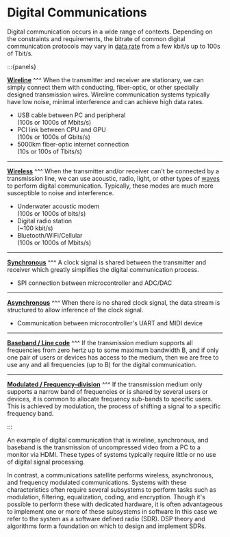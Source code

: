 # Digital Communications

Digital communication occurs in a wide range of contexts. Depending on the constraints and requirements, the bitrate of common digital communication protocols may vary in [data rate](https://en.wikipedia.org/wiki/Bit_rate) from a few kbit/s up to 100s of Tbit/s.

:::{panels}

**[Wireline](https://en.wikipedia.org/wiki/Wired_communication)**
^^^
When the transmitter and receiver are stationary, we can simply connect them with conducting, fiber-optic, or other specially designed transmission wires. Wireline communication systems typically have low noise, minimal interference and can achieve high data rates.

* USB cable between PC and peripheral<br>(100s or 1000s of Mbits/s)
* PCI link between CPU and GPU<br>(100s or 1000s of Gbits/s)
* 5000km fiber-optic internet connection<br>(10s or 100s of Tbits/s)

---

**[Wireless](https://en.wikipedia.org/wiki/Wireless)**
^^^
When the transmitter and/or receiver can't be connected by a transmission line, we can use acoustic, radio, light, or other types of [waves](https://en.wikipedia.org/wiki/Wave) to perform digital communication. Typically, these modes are much more susceptible to noise and interference.
* Underwater acoustic modem<br>(100s or 1000s of bits/s)
* Digital radio station<br>(~100 kbit/s)
* Bluetooth/WiFi/Cellular<br>(100s or 1000s of Mbits/s)

---

**[Synchronous](https://en.wikipedia.org/wiki/Synchronous_serial_communication)**
^^^
A clock signal is shared between the transmitter and receiver which greatly simplifies the digital communication process.

* SPI connection between microcontroller and ADC/DAC

---

**[Asynchronous](https://en.wikipedia.org/wiki/Asynchronous_serial_communication)**
^^^
When there is no shared clock signal, the data stream is structured to allow inference of the clock signal.

* Communication between microcontroller's UART and MIDI device

---

**[Baseband / Line code](https://en.wikipedia.org/wiki/Line_code)**
^^^
If the transmission medium supports all frequencies from zero hertz up to some maximum bandwidth B, and if only one pair of users or devices has access to the medium, then we are free to use any and all frequencies (up to B) for the digital communication.

---

**[Modulated / Frequency-division](https://en.wikipedia.org/wiki/Frequency-division_multiplexing)**
^^^
If the transmission medium only supports a narrow band of frequencies or is shared by several users or devices, it is common to allocate frequency sub-bands to specific users. This is achieved by modulation, the process of shifting a signal to a specific frequency band.

:::

An example of digital communication that is wireline, synchronous, and baseband is the transmission of uncompressed video from a PC to a monitor via HDMI. These types of systems typically require little or no use of digital signal processing.

In contrast, a communications satellite performs wireless, asynchronous, and frequency modulated communications. Systems with these characteristics often require several subsystems to perform tasks such as modulation, filtering, equalization, coding, and encryption. Though it's possible to perform these with dedicated hardware, it is often advantageous to implement one or more of these subsystems in software In this case we refer to the system as a software defined radio (SDR). DSP theory and algorithms form a foundation on which to design and implement SDRs.